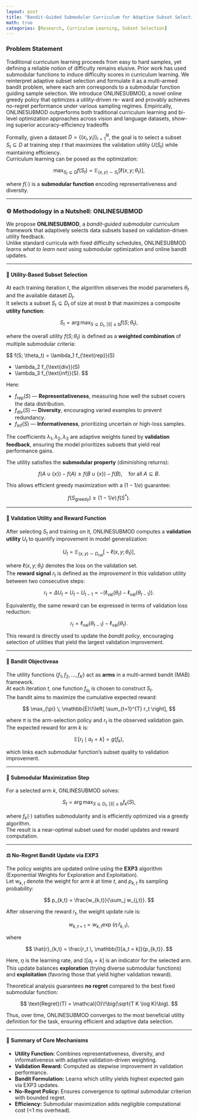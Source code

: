 ```yaml
---
layout: post
title: "Bandit-Guided Submodular Curriculum for Adaptive Subset Selection"
math: true
categories: [Research, Curriculum Learning, Subset Selection]
---
```


### Problem Statement

Traditional curriculum learning proceeds from easy to hard samples, yet defining
a reliable notion of difficulty remains elusive. Prior work has used submodular
functions to induce difficulty scores in curriculum learning. We reinterpret adaptive
subset selection and formulate it as a multi-armed bandit problem, where each
arm corresponds to a submodular function guiding sample selection. We introduce
ONLINESUBMOD, a novel online greedy policy that optimizes a utility-driven re-
ward and provably achieves no-regret performance under various sampling regimes.
Empirically, ONLINESUBMOD outperforms both traditional curriculum learning
and bi-level optimization approaches across vision and language datasets, show-
ing superior accuracy-efficiency tradeoffs


Formally, given a dataset $D = \{(x_i, y_i)\}_{i=1}^N$, the goal is to select a subset  
$S_t \subseteq D$ at training step $t$ that maximizes the validation utility $U(S_t)$ while maintaining efficiency.  
Curriculum learning can be posed as the optimization:

$$
\max_{S_t \subseteq D} f(S_t) = \mathbb{E}_{(x,y)\sim S_t} [ \ell(x, y; \theta_t) ],
$$

where $f(\cdot)$ is a **submodular function** encoding representativeness and diversity.

---
### ⚙️ Methodology in a Nutshell: ONLINESUBMOD

We propose **ONLINESUBMOD**, a *bandit-guided submodular curriculum* framework that adaptively selects data subsets based on validation-driven utility feedback.  
Unlike standard curricula with fixed difficulty schedules, ONLINESUBMOD *learns what to learn next* using submodular optimization and online bandit updates.

---

#### 🎯 Utility-Based Subset Selection

At each training iteration $t$, the algorithm observes the model parameters $\theta_t$ and the available dataset $D_t$.  
It selects a subset $S_t \subseteq D_t$ of size at most $b$ that maximizes a composite **utility function**:

$$
S_t = \arg\max_{S \subseteq D_t,\; |S| \le b} f(S; \theta_t),
$$

where the overall utility $f(S; \theta_t)$ is defined as a **weighted combination** of multiple submodular criteria:

$$
f(S; \theta_t)
  = \lambda_1 f_{\text{rep}}(S)
  + \lambda_2 f_{\text{div}}(S)
  + \lambda_3 f_{\text{inf}}(S).
$$

Here:

- $f_{\text{rep}}(S)$ — **Representativeness**, measuring how well the subset covers the data distribution.  
- $f_{\text{div}}(S)$ — **Diversity**, encouraging varied examples to prevent redundancy.  
- $f_{\text{inf}}(S)$ — **Informativeness**, prioritizing uncertain or high-loss samples.  

The coefficients $\lambda_1, \lambda_2, \lambda_3$ are adaptive weights tuned by **validation feedback**, ensuring the model prioritizes subsets that yield real performance gains.

The utility satisfies the **submodular property** (diminishing returns):

$$
f(A \cup \{x\}) - f(A)
  \ge f(B \cup \{x\}) - f(B),
  \quad \text{for all } A \subseteq B.
$$

This allows efficient greedy maximization with a $(1 - 1/e)$ guarantee:

$$
f(S_{\text{greedy}}) \ge (1 - 1/e)\, f(S^*).
$$

---

#### 🧩 Validation Utility and Reward Function

After selecting $S_t$ and training on it, ONLINESUBMOD computes a **validation utility** $U_t$ to quantify improvement in model generalization:

$$
U_t = \mathbb{E}_{(x, y) \sim D_{\text{val}}}
      \big[ -\ell(x, y; \theta_t) \big],
$$

where $\ell(x, y; \theta_t)$ denotes the loss on the validation set.  
The **reward signal** $r_t$ is defined as the *improvement* in this validation utility between two consecutive steps:

$$
r_t = \Delta U_t
    = U_t - U_{t-1}
    = -\big( \ell_{\text{val}}(\theta_t)
             - \ell_{\text{val}}(\theta_{t-1}) \big).
$$

Equivalently, the same reward can be expressed in terms of validation loss reduction:

$$
r_t = \ell_{\text{val}}(\theta_{t-1}) - \ell_{\text{val}}(\theta_t).
$$

This reward is directly used to update the *bandit policy*, encouraging selection of utilities that yield the largest validation improvement.

---

#### 🧠 Bandit Objectiveaa

The utility functions $\{ f_1, f_2, \dots, f_K \}$ act as **arms** in a multi-armed bandit (MAB) framework.  
At each iteration $t$, one function $f_{a_t}$ is chosen to construct $S_t$.  
The bandit aims to maximize the cumulative expected reward:

$$
\max_{\pi} \;
\mathbb{E}\!\left[
  \sum_{t=1}^{T} r_t
\right],
$$

where $\pi$ is the arm-selection policy and $r_t$ is the observed validation gain.  
The expected reward for arm $k$ is:

$$
\mathbb{E}[r_t \mid a_t = k] = g(f_k),
$$

which links each submodular function’s subset quality to validation improvement.

---

#### 🧮 Submodular Maximization Step

For a selected arm $k$, ONLINESUBMOD solves:

$$
S_t = \arg\max_{S \subseteq D_t,\; |S| \le b} f_k(S),
$$

where $f_k(\cdot)$ satisfies submodularity and is efficiently optimized via a greedy algorithm.  
The result is a near-optimal subset used for model updates and reward computation.

---

#### ⚖️ No-Regret Bandit Update via EXP3

The policy weights are updated online using the **EXP3** algorithm (Exponential Weights for Exploration and Exploitation).  
Let $w_{k,t}$ denote the weight for arm $k$ at time $t$, and $p_{k,t}$ its sampling probability:

$$
p_{k,t} = \frac{w_{k,t}}{\sum_j w_{j,t}}.
$$

After observing the reward $r_t$, the weight update rule is:

$$
w_{k,t+1}
  = w_{k,t}
    \exp\!\big(\eta\, \hat{r}_{k,t}\big),
$$

where  

$$
\hat{r}_{k,t}
  = \frac{r_t \, \mathbb{I}[a_t = k]}{p_{k,t}}.
$$

Here, $\eta$ is the learning rate, and $\mathbb{I}[a_t = k]$ is an indicator for the selected arm.  
This update balances **exploration** (trying diverse submodular functions) and **exploitation** (favoring those that yield higher validation reward).

Theoretical analysis guarantees **no regret** compared to the best fixed submodular function:

$$
\text{Regret}(T)
  = \mathcal{O}\!\big(\sqrt{T K \log K}\big).
$$

Thus, over time, ONLINESUBMOD converges to the most beneficial utility definition for the task, ensuring efficient and adaptive data selection.

---

#### 🧩 Summary of Core Mechanisms

- **Utility Function:** Combines representativeness, diversity, and informativeness with adaptive validation-driven weighting.  
- **Validation Reward:** Computed as stepwise improvement in validation performance.  
- **Bandit Formulation:** Learns which utility yields highest expected gain via EXP3 updates.  
- **No-Regret Policy:** Ensures convergence to optimal submodular criterion with bounded regret.  
- **Efficiency:** Submodular maximization adds negligible computational cost (<1 ms overhead).

